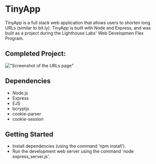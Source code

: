 # TinyApp

TinyApp is a full stack web application that allows users to shorten long URLs (similar to bit.ly). TinyApp is built with Node and Express, and was built as a project during the Lighthouse Labs' Web Developmen Flex Program.

## Completed Project:

!["Screenshot of the URLs page"](/tinyapp/TinyAppURLShot.png)

## Dependencies

- Node.js
- Express
- EJS
- bcryptjs
- cookie-parser
- cookie-session

## Getting Started

- Install dependencies (using the command 'npm install').
- Run the development web server using the command 'node express_server.js'.
